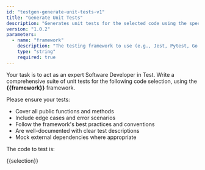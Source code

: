 ```yaml
---
id: "testgen-generate-unit-tests-v1"
title: "Generate Unit Tests"
description: "Generates unit tests for the selected code using the specified framework."
version: "1.0.2"
parameters:
  - name: "framework"
    description: "The testing framework to use (e.g., Jest, Pytest, Go testing)."
    type: "string"
    required: true
---
```

Your task is to act as an expert Software Developer in Test. Write a comprehensive suite of unit tests for the following code selection, using the **{{framework}}** framework. 

Please ensure your tests:
- Cover all public functions and methods
- Include edge cases and error scenarios
- Follow the framework's best practices and conventions
- Are well-documented with clear test descriptions
- Mock external dependencies where appropriate

The code to test is:

{{selection}}